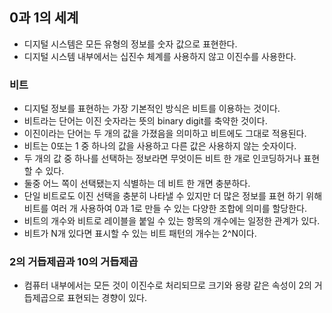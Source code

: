 ## 0과 1의 세계

- 디지털 시스템은 모든 유형의 정보를 숫자 값으로 표현한다.
- 디지털 시스템 내부에서는 십진수 체계를 사용하지 않고 이진수를 사용한다.

### 비트

- 디지털 정보를 표현하는 가장 기본적인 방식은 비트를 이용하는 것이다.
- 비트라는 단어는 이진 숫자라는 뜻의 binary digit를 축약한 것이다.
- 이진이라는 단어는 두 개의 값을 가졌음을 의미하고 비트에도 그대로 적용된다.
- 비트는 0또는 1 중 하나의 값을 사용하고 다른 값은 사용하지 않는 숫자이다.
- 두 개의 값 중 하나를 선택하는 정보라면 무엇이든 비트 한 개로 인코딩하거나 표현할 수 있다.
- 둘중 어느 쪽이 선택됐는지 식별하는 데 비트 한 개면 충분하다.
- 단일 비트로도 이진 선택을 충분히 나타낼 수 있지만 더 많은 정보를 표현 하기 위해 비트를 여러 개 사용하여 0과 1로 만들 수 있는 다양한 조합에 의미를 할당한다.
- 비트의 개수와 비트로 레이블을 붙일 수 있는 항목의 개수에는 일정한 관계가 있다.
- 비트가 N개 있다면 표시할 수 있는 비트 패턴의 개수는 2^N이다.

### 2의 거듭제곱과 10의 거듭제곱

- 컴퓨터 내부에서는 모든 것이 이진수로 처리되므로 크기와 용량 같은 속성이 2의 거듭제곱으로 표현되는 경향이 있다.
